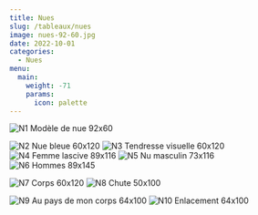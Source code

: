 ```yaml
---
title: Nues
slug: /tableaux/nues
image: nues-92-60.jpg
date: 2022-10-01
categories:
  - Nues
menu:
  main:
    weight: -71
    params:
      icon: palette
---
```

![N1 Modèle de nue 92x60 ](nues-92-60.jpg)

![N2 Nue bleue 60x120](nue-bleue-60-120.jpg) ![N3 Tendresse visuelle 60x120](tendresse-visuelle.jpg)![N4 Femme lascive 89x116](femme-lascive.jpg) ![N5 Nu masculin 73x116](nu-masculin.jpg) ![N6 Hommes 89x145](hommes.jpg) 

![N7 Corps 60x120](corps.jpg) ![N8 Chute 50x100](chute.jpg)

![N9 Au pays de mon corps 64x100](au-pays-de-mon-corps.jpg) ![N10 Enlacement 64x100](enlassement.jpg)